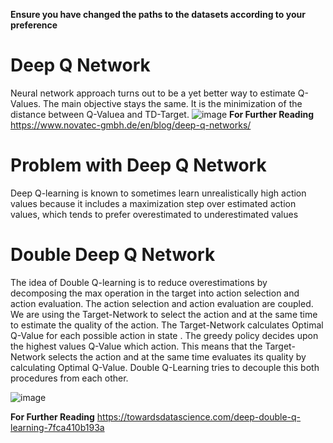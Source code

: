 **Ensure you have changed the paths to the datasets according to your preference**

# Deep Q Network
Neural network approach turns out to be a yet better way to estimate Q-Values. The main objective stays the same. It is the minimization of the distance between Q-Valuea and TD-Target. 
![image](https://www.novatec-gmbh.de/wp-content/uploads/reinforcement_learning_loop-650x294.png)
**For Further Reading**
https://www.novatec-gmbh.de/en/blog/deep-q-networks/
# Problem with Deep Q Network
Deep Q-learning is known to sometimes learn unrealistically high action values because it includes a maximization step over estimated action values, which tends to prefer overestimated to underestimated values

# Double Deep Q Network
The idea of Double Q-learning is to reduce overestimations by decomposing the max operation in the target into action selection and action evaluation.
The action selection and action evaluation are coupled. We are using the Target-Network to select the action and at the same time to estimate the quality of the action.
The Target-Network calculates Optimal Q-Value for each possible action in state . The greedy policy decides upon the highest values Q-Value which action. This means that the Target-Network selects the action and at the same time evaluates its quality by calculating Optimal Q-Value. Double Q-Learning tries to decouple this both procedures from each other.

![image](https://cdn-images-1.medium.com/max/880/1*Vd1kcpLoQDnM5vrKnvzxbw.png)

**For Further Reading**
https://towardsdatascience.com/deep-double-q-learning-7fca410b193a
